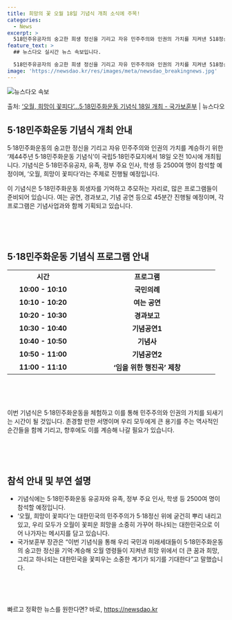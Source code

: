 ```yaml
---
title: 희망의 꽃 오월 18일 기념식 개최 소식에 주목!
categories:
  - News
excerpt: >
  518민주유공자의 숭고한 희생 정신을 기리고 자유 민주주의와 인권의 가치를 지켜낸 518정신을 계승하기 위한…
feature_text: >
  ## 뉴스다오 실시간 뉴스 속보입니다.

  518민주유공자의 숭고한 희생 정신을 기리고 자유 민주주의와 인권의 가치를 지켜낸 518정신을 계승하기 위한…
image: 'https://newsdao.kr/res/images/meta/newsdao_breakingnews.jpg'
---
```


![뉴스다오 속보](https://newsdao.kr/res/images/meta/newsdao_breakingnews.jpg)

<p>출처: <a href="https://newsdao.kr/3835" rel="dofollow">‘오월, 희망이 꽃피다’…5·18민주화운동 기념식 18일 개최 - 국가보훈부</a> | 뉴스다오</p>

<h2 data-ke-size="size26">5·18민주화운동 기념식 개최 안내</h2>
<p data-ke-size="size16">5·18민주화운동의 숭고한 정신을 기리고 자유 민주주의와 인권의 가치를 계승하기 위한 ‘제44주년 5·18민주화운동 기념식’이 국립5·18민주묘지에서 18일 오전 10시에 개최됩니다. 기념식은 5·18민주유공자, 유족, 정부 주요 인사, 학생 등 2500여 명이 참석할 예정이며, ‘오월, 희망이 꽃피다’라는 주제로 진행될 예정입니다.</p>
<p data-ke-size="size16">이 기념식은 5·18민주화운동 희생자를 기억하고 추모하는 자리로, 많은 프로그램들이 준비되어 있습니다. 여는 공연, 경과보고, 기념 공연 등으로 45분간 진행될 예정이며, 각 프로그램은 기념사업과와 함께 기획되고 있습니다.</p>
<p data-ke-size="size16">&nbsp;</p>
<p data-ke-size="size16">&nbsp;</p>

<h2 data-ke-size="size26">5·18민주화운동 기념식 프로그램 안내</h2>
<table>
	<tbody>
		<tr>
			<td style="text-align: center; width: 150px;"><b>시간</b></td>
			<td style="text-align: center; width: 300px;"><b>프로그램</b></td>
		</tr>
		<tr>
			<td style="text-align: center; height: 17px;"><b>10:00 - 10:10</b></td>
			<td style="text-align: center; height: 17px;"><b>국민의례</b></td>
		</tr>
		<tr>
			<td style="text-align: center; height: 17px;"><b>10:10 - 10:20</b></td>
			<td style="text-align: center; height: 17px;"><b>여는 공연</b></td>
		</tr>
		<tr>
			<td style="text-align: center; height: 17px;"><b>10:20 - 10:30</b></td>
			<td style="text-align: center; height: 17px;"><b>경과보고</b></td>
		</tr>
		<tr>
			<td style="text-align: center; height: 17px;"><b>10:30 - 10:40</b></td>
			<td style="text-align: center; height: 17px;"><b>기념공연1</b></td>
		</tr>
		<tr>
			<td style="text-align: center; height: 17px;"><b>10:40 - 10:50</b></td>
			<td style="text-align: center; height: 17px;"><b>기념사</b></td>
		</tr>
		<tr>
			<td style="text-align: center; height: 17px;"><b>10:50 - 11:00</b></td>
			<td style="text-align: center; height: 17px;"><b>기념공연2</b></td>
		</tr>
		<tr>
			<td style="text-align: center; height: 17px;"><b>11:00 - 11:10</b></td>
			<td style="text-align: center; height: 17px;"><b>‘임을 위한 행진곡’ 제창</b></td>
		</tr>
	</tbody>
</table>
<p data-ke-size="size16">&nbsp;</p>
<p data-ke-size="size16">&nbsp;</p>
<p data-ke-size="size16">이번 기념식은 5·18민주화운동을 체험하고 이를 통해 민주주의와 인권의 가치를 되새기는 시간이 될 것입니다. 존경할 만한 서명이며 우리 모두에게 큰 용기를 주는 역사적인 순간들을 함께 기리고, 향후에도 이를 계승해 나갈 필요가 있습니다.</p>
<p data-ke-size="size16">&nbsp;</p>
<p data-ke-size="size16">&nbsp;</p>

<h2 data-ke-size="size26">참석 안내 및 부연 설명</h2>
<ul>
	<li>기념식에는 5·18민주화운동 유공자와 유족, 정부 주요 인사, 학생 등 2500여 명이 참석할 예정입니다.</li>
	<li>‘오월, 희망이 꽃피다’는 대한민국의 민주주의가 5·18정신 위에 굳건히 뿌리 내리고 있고, 우리 모두가 오월이 꽃피운 희망을 소중히 가꾸어 하나되는 대한민국으로 이어 나가자는 메시지를 담고 있습니다.</li>
	<li>국가보훈부 장관은 “이번 기념식을 통해 우리 국민과 미래세대들이 5·18민주화운동의 숭고한 정신을 기억·계승해 오월 영령들이 지켜낸 희망 위에서 더 큰 꿈과 희망, 그리고 하나되는 대한민국을 꽃피우는 소중한 계기가 되기를 기대한다”고 말했습니다.</li>
</ul>

<p data-ke-size="size16">&nbsp;</p>
<p data-ke-size="size16">&nbsp;</p> 

빠르고 정확한 뉴스를 원한다면? 바로, <a href="https://newsdao.kr" rel="dofollow">https://newsdao.kr</a>



